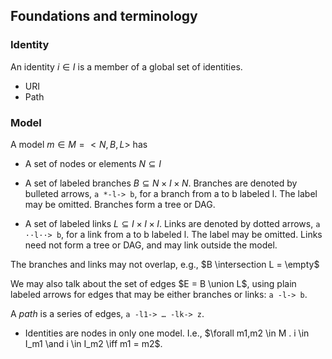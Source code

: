 ## Foundations and terminology

### Identity

An identity $i \in I$ is a member of a global set of identities.

* URI
* Path

### Model

A model $`m \in M = <N,B,L>`$ has

* A set of nodes or elements $`N \subseteq I`$

* A set of labeled branches $B \subseteq N \times I \times N$. Branches are denoted by bulleted arrows,
  `a *-l-> b`, for a branch from a to b labeled l. The label may be omitted. Branches form a tree or DAG.
  
* A set of labeled links $L \subseteq I \times I \times I$. Links are denoted by dotted arrows,
  `a ··l··> b`, for a link from a to b labeled l. The label may be omitted. Links need not
  form a tree or DAG, and may link outside the model.

The branches and links may not overlap, e.g., $B \intersection L = \empty$
  
We may also talk about the set of edges $E = B \union L$, using plain labeled arrows for edges
that may be either branches or links: `a -l-> b`.

A *path* is a series of edges, `a -l1-> … -lk-> z`.

* Identities are nodes in only one model. I.e., $\forall m1,m2 \in M . i \in I_m1 \and i \in I_m2 \iff m1 = m2$.

  
   